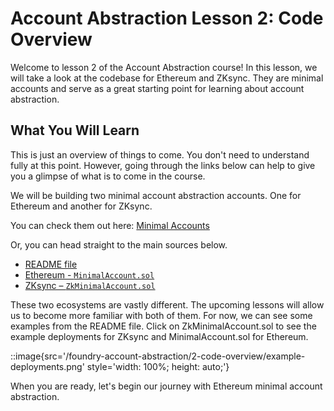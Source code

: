 # Account Abstraction Lesson 2: Code Overview

Welcome to lesson 2 of the Account Abstraction course! In this lesson, we will take a look at the codebase for Ethereum and ZKsync. They are minimal accounts and serve as a great starting point for learning about account abstraction.

## What You Will Learn

This is just an overview of things to come. You don't need to understand fully at this point. However, going through the links below can help to give you a glimpse of what is to come in the course.

We will be building two minimal account abstraction accounts. One for Ethereum and another for ZKsync.

You can check them out here: [Minimal Accounts](https://github.com/Cyfrin/minimal-account-abstraction/tree/main/src)

Or, you can head straight to the main sources below.

- [README file](https://github.com/Cyfrin/minimal-account-abstraction/blob/main/README.md)
- [Ethereum - `MinimalAccount.sol`](https://github.com/Cyfrin/minimal-account-abstraction/blob/main/src/ethereum/MinimalAccount.sol)
- [ZKsync – `ZkMinimalAccount.sol`](https://github.com/Cyfrin/minimal-account-abstraction/blob/main/src/ZKsync/ZkMinimalAccount.sol)

These two ecosystems are vastly different. The upcoming lessons will allow us to become more familiar with both of them. For now, we can see some examples from the README file. Click on ZkMinimalAccount.sol to see the example deployments for ZKsync and MinimalAccount.sol for Ethereum.

::image{src='/foundry-account-abstraction/2-code-overview/example-deployments.png' style='width: 100%; height: auto;'}

When you are ready, let's begin our journey with Ethereum minimal account abstraction.
